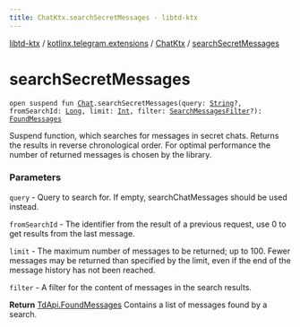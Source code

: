 ```yaml
---
title: ChatKtx.searchSecretMessages - libtd-ktx
---
```


[libtd-ktx](../../index.html) / [kotlinx.telegram.extensions](../index.html) / [ChatKtx](index.html) / [searchSecretMessages](./search-secret-messages.html)

# searchSecretMessages

`open suspend fun `[`Chat`](https://tdlibx.github.io/td/docs/org/drinkless/td/libcore/telegram/TdApi.Chat.html)`.searchSecretMessages(query: `[`String`](https://kotlinlang.org/api/latest/jvm/stdlib/kotlin/-string/index.html)`?, fromSearchId: `[`Long`](https://kotlinlang.org/api/latest/jvm/stdlib/kotlin/-long/index.html)`, limit: `[`Int`](https://kotlinlang.org/api/latest/jvm/stdlib/kotlin/-int/index.html)`, filter: `[`SearchMessagesFilter`](https://tdlibx.github.io/td/docs/org/drinkless/td/libcore/telegram/TdApi.SearchMessagesFilter.html)`?): `[`FoundMessages`](https://tdlibx.github.io/td/docs/org/drinkless/td/libcore/telegram/TdApi.FoundMessages.html)

Suspend function, which searches for messages in secret chats. Returns the results in reverse
chronological order. For optimal performance the number of returned messages is chosen by the
library.

### Parameters

`query` - Query to search for. If empty, searchChatMessages should be used instead.

`fromSearchId` - The identifier from the result of a previous request, use 0 to get results
from the last message.

`limit` - The maximum number of messages to be returned; up to 100. Fewer messages may be
returned than specified by the limit, even if the end of the message history has not been reached.

`filter` - A filter for the content of messages in the search results.

**Return**
[TdApi.FoundMessages](https://tdlibx.github.io/td/docs/org/drinkless/td/libcore/telegram/TdApi.FoundMessages.html) Contains a list of messages found by a search.

